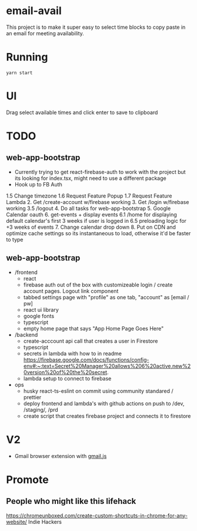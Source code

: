 # email-avail
This project is to make it super easy to select time blocks to copy paste in an email for meeting availability.

# Running
`yarn start`

# UI
Drag select available times and click enter to save to clipboard

# TODO
## web-app-bootstrap
- Currently trying to get react-firebase-auth to work with the project but its looking for index.tsx, might need to use a different package
- Hook up to FB Auth


1.5 Change timezone
1.6 Request Feature Popup
1.7 Request Feature Lambda
2. Get /create-account w/firebase working
3. Get /login w/firebase working
3.5 /logout
4. Do all tasks for web-app-bootstrap
5. Google Calendar oauth
6. get-events + display events
6.1 /home for displaying default calendar's first 3 weeks if user is logged in
6.5 preloading logic for +3 weeks of events
7. Change calendar drop down
8. Put on CDN and optimize cache settings so its instantaneous to load, otherwise it'd be faster to type
## web-app-bootstrap
- /frontend
  - react
  - firebase auth out of the box with customizeable login / create account pages. Logout link component
  - tabbed settings page with "profile" as one tab, "account" as [email / pw] 
  - react ui library
  - google fonts
  - typescript
  - empty home page that says "App Home Page Goes Here"
- /backend
  - create-acccount api call that creates a user in Firestore
  - typescript
  - secrets in lambda with how to in readme https://firebase.google.com/docs/functions/config-env#:~:text=Secret%20Manager%20allows%206%20active,new%20version%20of%20the%20secret.
  - lambda setup to connect to firebase
- ops
  - husky react-ts-eslint on commit using community standared / prettier
  - deploy frontend and lambda's with github actions on push to /dev, /staging/, /prd
  - create script that creates firebase project and connects it to firestore

# V2
- Gmail browser extension with [gmail.js](https://github.com/KartikTalwar/gmail.js/tree/master#gmailtoolsadd_compose_buttoncompose_ref-content_html-onclick_action-custom_style_class)

# Promote
## People who might like this lifehack
https://chromeunboxed.com/create-custom-shortcuts-in-chrome-for-any-website/
Indie Hackers
